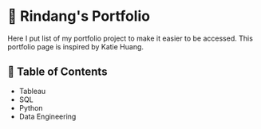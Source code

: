 <h1> 🚀 Rindang's Portfolio </h1>

Here I put list of my portfolio project to make it easier to be accessed. This portfolio page is inspired by Katie Huang.

<h2> 📁 Table of Contents </h2>

- Tableau
- SQL
- Python
- Data Engineering


 
